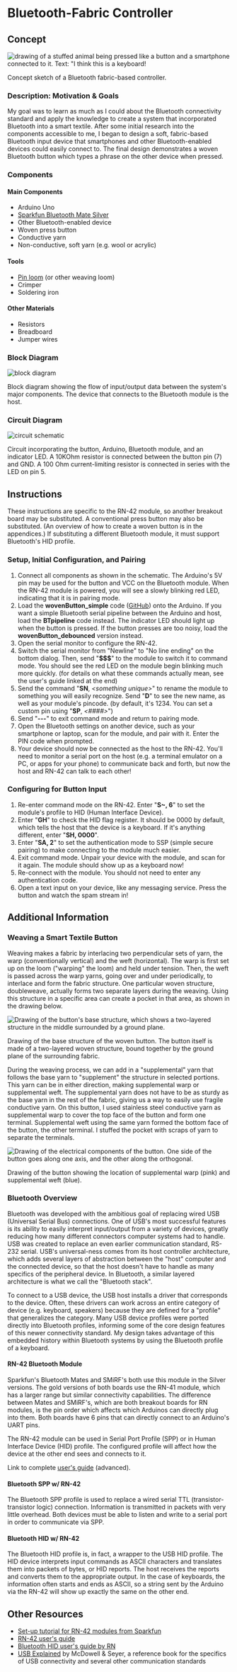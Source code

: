 # Bluetooth-Fabric Controller

## Concept

![drawing of a stuffed animal being pressed like a button and a smartphone connected to it. Text: "I think this is a keyboard!](/documentation/conceptsketch.jpg)

Concept sketch of a Bluetooth fabric-based controller.

### Description: Motivation & Goals

My goal was to learn as much as I could about the Bluetooth connectivity standard and apply the knowledge to create a system that incorporated Bluetooth into a smart textile. After some initial research into the components accessible to me, I began to design a soft, fabric-based Bluetooth input device that smartphones and other Bluetooth-enabled devices could easily connect to. The final design demonstrates a woven Bluetooth button which types a phrase on the other device when pressed.

### Components

#### Main Components

* Arduino Uno
* [Sparkfun Bluetooth Mate Silver](https://www.sparkfun.com/products/12576)
* Other Bluetooth-enabled device
* Woven press button
 * Conductive yarn
 * Non-conductive, soft yarn (e.g. wool or acrylic)

#### Tools

* [Pin loom](https://woolery.com/schacht-zoom-loom.html) (or other weaving loom)
* Crimper
* Soldering iron

#### Other Materials

* Resistors
* Breadboard
* Jumper wires

### Block Diagram

![block diagram](/documentation/blockdiagram.jpg)

Block diagram showing the flow of input/output data between the system's major components. The device that connects to the Bluetooth module is the host.

### Circuit Diagram

![circuit schematic](/documentation/circuitschematic.jpg)

Circuit incorporating the button, Arduino, Bluetooth module, and an indicator LED. A 10KOhm resistor is connected between the button pin (7) and GND. A 100 Ohm current-limiting resistor is connected in series with the LED on pin 5.

## Instructions

These instructions are specific to the RN-42 module, so another breakout board may be substituted. A conventional press button may also be substituted. (An overview of how to create a woven button is in the appendices.) If substituting a different Bluetooth module, it must support Bluetooth's HID profile.

### Setup, Initial Configuration, and Pairing

1. Connect all components as shown in the schematic. The Arduino's 5V pin may be used for the button and VCC on the Bluetooth module. When the RN-42 module is powered, you will see a slowly blinking red LED, indicating that it is in pairing mode.
2. Load the **wovenButton_simple** code ([GitHub](https://github.com/sminliwu/SW-connectedthings/tree/master/BluetoothFabric/code)) onto the Arduino. If you want a simple Bluetooth serial pipeline between the Arduino and host, load the **BTpipeline** code instead. The indicator LED should light up when the button is pressed. If the button presses are too noisy, load the **wovenButton_debounced** version instead.
3. Open the serial monitor to configure the RN-42.
4. Switch the serial monitor from "Newline" to "No line ending" on the bottom dialog. Then, send "**$$$**" to the module to switch it to command mode. You should see the red LED on the module begin blinking much more quickly. (for details on what these commands actually mean, see the user's guide linked at the end)
5. Send the command "**SN**, _&lt;something unique&gt;_" to rename the module to something you will easily recognize. Send "**D**" to see the new name, as well as your module's pincode. (by default, it's 1234. You can set a custom pin using "**SP**, _&lt;\#\#\#\#&gt;_")
6. Send "**---**" to exit command mode and return to pairing mode.
7. Open the Bluetooth settings on another device, such as your smartphone or laptop, scan for the module, and pair with it. Enter the PIN code when prompted.
8. Your device should now be connected as the host to the RN-42. You'll need to monitor a serial port on the host (e.g. a terminal emulator on a PC, or apps for your phone) to communicate back and forth, but now the host and RN-42 can talk to each other!

### Configuring for Button Input
1. Re-enter command mode on the RN-42. Enter "**S~, 6**" to set the module's profile to HID (Human Interface Device).
2. Enter "**GH**" to check the HID flag register. It should be 0000 by default, which tells the host that the device is a keyboard. If it's anything different, enter "**SH, 0000**".
3. Enter "**SA, 2**" to set the authentication mode to SSP (simple secure pairing) to make connecting to the module much easier.
4. Exit command mode. Unpair your device with the module, and scan for it again. The module should show up as a keyboard now!
5. Re-connect with the module. You should not need to enter any authentication code.
6. Open a text input on your device, like any messaging service. Press the button and watch the spam stream in!

## Additional Information

### Weaving a Smart Textile Button

Weaving makes a fabric by interlacing two perpendicular sets of yarn, the warp (conventionally vertical) and the weft (horizontal). The warp is first set up on the loom ("warping" the loom) and held under tension. Then, the weft is passed across the warp yarns, going over and under periodically, to interlace and form the fabric structure. One particular woven structure, doubleweave, actually forms two separate layers during the weaving. Using this structure in a specific area can create a pocket in that area, as shown in the drawing below.

![Drawing of the button's base structure, which shows a two-layered structure in the middle surrounded by a ground plane.](/documentation/button_structure.png)

Drawing of the base structure of the woven button. The button itself is made of a two-layered woven structure, bound together by the ground plane of the surrounding fabric.

During the weaving process, we can add in a "supplemental" yarn that follows the base yarn to "supplement" the structure in selected portions. This yarn can be in either direction, making supplemental warp or supplemental weft. The supplemental yarn does not have to be as sturdy as the base yarn in the rest of the fabric, giving us a way to easily use fragile conductive yarn.  On this button, I used stainless steel conductive yarn as supplemental warp to cover the top face of the button and form one terminal. Supplemental weft using the same yarn formed the bottom face of the button, the other terminal. I stuffed the pocket with scraps of yarn to separate the terminals.

![Drawing of the electrical components of the button. One side of the button goes along one axis, and the other along the orthogonal.](/documentation/button_conductive.png)

Drawing of the button showing the location of supplemental warp (pink) and supplemental weft (blue).

### Bluetooth Overview

Bluetooth was developed with the ambitious goal of replacing wired USB (Universal Serial Bus) connections. One of USB's most successful features is its ability to easily interpret input/output from a variety of devices, greatly reducing how many different connectors computer systems had to handle. USB was created to replace an even earlier communication standard, RS-232 serial. USB's universal-ness comes from its host controller architecture, which adds several layers of abstraction between the "host" computer and the connected device, so that the host doesn't have to handle as many specifics of the peripheral device. In Bluetooth, a similar layered architecture is what we call the "Bluetooth stack".

To connect to a USB device, the USB host installs a driver that corresponds to the device. Often, these drivers can work across an entire category of device (e.g. keyboard, speakers) because they are defined for a "profile" that generalizes the category. Many USB device profiles were ported directly into Bluetooth profiles, informing some of the core design features of this newer connectivity standard. My design takes advantage of this embedded history within Bluetooth systems by using the Bluetooth profile of a keyboard.

#### RN-42 Bluetooth Module
Sparkfun's Bluetooth Mates and SMiRF's both use this module in the Silver versions. The gold versions of both boards use the RN-41 module, which has a larger range but similar connectivity capabilities. The difference between Mates and SMiRF's, which are both breakout boards for RN modules, is the pin order which affects which Arduinos can directly plug into them. Both boards have 6 pins that can directly connect to an Arduino's UART pins.

The RN-42 module can be used in Serial Port Profile (SPP) or in Human Interface Device (HID) profile. The configured profile will affect how the device at the other end sees and connects to it.

Link to complete [user's guide](https://cdn.sparkfun.com/datasheets/Wireless/Bluetooth/bluetooth_cr_UG-v1.0r.pdf) (advanced).

#### Bluetooth SPP w/ RN-42
The Bluetooth SPP profile is used to replace a wired serial TTL (transistor-transistor logic) connection. Information is transmitted in packets with very little overhead. Both devices must be able to listen and write to a serial port in order to communicate via SPP.

#### Bluetooth HID w/ RN-42
The Bluetooth HID profile is, in fact, a wrapper to the USB HID profile. The HID device interprets input commands as ASCII characters and translates them into packets of bytes, or HID reports. The host receives the reports and converts them to the appropriate output. In the case of keyboards, the information often starts and ends as ASCII, so a string sent by the Arduino via the RN-42 will show up exactly the same on the other end.

## Other Resources
* [Set-up tutorial for RN-42 modules from Sparkfun](https://learn.sparkfun.com/tutorials/using-the-bluesmirf/all)
* [RN-42 user's guide](https://cdn.sparkfun.com/datasheets/Wireless/Bluetooth/bluetooth_cr_UG-v1.0r.pdf)
* [Bluetooth HID user's guide by RN](https://cdn.sparkfun.com/datasheets/Wireless/Bluetooth/RN-HID-User-Guide-v1.0r.pdf)
* [USB Explained](https://www.amazon.com/USB-Explained-Steven-McDowell/dp/013081153X) by McDowell & Seyer, a reference book for the specifics of USB connectivity and several other communication standards
